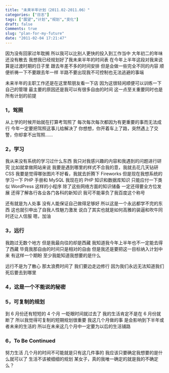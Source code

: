 ```yaml
---
title: "未来半年计划（2011.02-2011.06）"
categories: ["日志"]
tags: ["展望","计划","规划","变化"]
draft: false
Comments: true
slug: "plan-for-my-future"
date: "2011-02-04 17:21:47"
---
```


因为没有回家过年耽搁
所以我可以比别人更快的投入到工作当中
大年初二的年味还没有散去
我想我已经规划好了我未来半年的时间表
在今年上半年这段对我来说算是过渡时期的日子里
跟去年差不多的时间安排
但是会做一些完全不同的内容
顺便祈祷一下不要跟去年一样
半路不要出现我不可控制也无法逃避的事端

未来半年的主职工作还是在这里帮朋友看一下店
因为这很轻闲顺便可以训练一下自己的管理
最主要的原因还是我可以有很多自由的时间
这一点至关重要同时也是所有计划的前提

### 1，驾照
从上学的时候开始就在打算考驾照了
每次每次每次都因为有更重要的事而无法成行
今年一定要把驾照这事儿给解决了
你想想，你开着车上了路，突然遇上了交警，你却拿不出驾照……

### 2，学习
我从来没有系统的学习过什么东西
我只对我感兴趣的内容和我遇到的问题进行研究
比如就拿做网站来说
我要是遇到哪里的样式不合我的意，我就去花几天钻研 CSS
我要是觉得哪张图片不好看，我就去折腾下 Fireworks
但是现在我想系统的学习一下 PHP 手册和 MySQL
我现在的 PHP 知识和数据库知识
只能应付一下类似 WordPress 这样的小程序
除了这些网络方面的知识储备
一定还得要全方位发展
还得了解各行各业各门各科的新知识
我可不能辜负了我百度这个称号

还有就是为人处事
没有人能保证自己做得足够好
所以这是一个永远都学不完的东西
这也就引申出了自我人性魅力激发
说白了其实也就是如何高雅的装逼和吹牛同时还让人信服
嗯，加油

### 3，远行
我跑过无数个地方
但是我最向往的却是西藏
我知道我今年上半年也不一定能去得了西藏
毕竟我那自由的时间只是相对的自由
但是我还是要把这一目标纳入计划中来
有这样一个期盼
至少我能知道我想要的是什么

远行不是为了散心
那太浪费时间了
我们要边走边修行
因为我们永远无法知道我们死后要去到哪里

### 4，这是一个不能说的秘密

### 5，可复制的规划
到 6 月份还有短短的 4 个月
一眨眼时间就过去了
我的生活肯定不是在 6 月份就断了
所以我觉得可复制的短期规划很重要
我这几个月做的事
是会影响到下半年或者未来的生活的
所以在未来这几个月中一定要为以后的生活铺路

### 6，To Be Continued
努力生活
几个月的时间不可能就是只有这几件事的
我应该只要确定我想要的是什么就可以了
生活不该被细细的规划
某女子，真的我唯一确定的就是我的不确定么？

